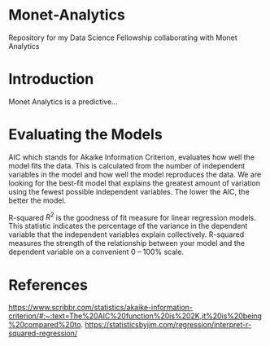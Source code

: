 # Monet-Analytics
Repository for my Data Science Fellowship collaborating with Monet Analytics

# Introduction 
Monet Analytics is a predictive...

# Evaluating the Models
AIC which stands for Akaike Information Criterion, evaluates how well the model fits the data. This is calculated from the number of independent variables in the model and how well the model reproduces the data. We are looking for the best-fit model that explains the greatest amount of variation using the fewest possible independent variables. The lower the AIC, the better the model.

R-squared $R^2$ is the goodness of fit measure for linear regression models. This statistic indicates the percentage of the variance in the dependent variable that the independent variables explain collectively. R-squared measures the strength of the relationship between your model and the dependent variable on a convenient 0 – 100% scale.


# References
https://www.scribbr.com/statistics/akaike-information-criterion/#:~:text=The%20AIC%20function%20is%202K,it%20is%20being%20compared%20to.
https://statisticsbyjim.com/regression/interpret-r-squared-regression/
